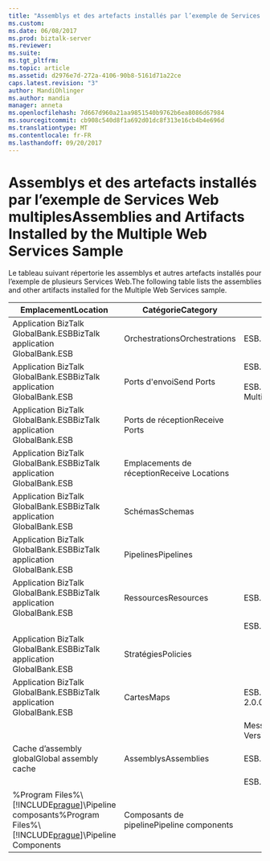 ```yaml
---
title: "Assemblys et des artefacts installés par l’exemple de Services Web plusieurs | Documents Microsoft"
ms.custom: 
ms.date: 06/08/2017
ms.prod: biztalk-server
ms.reviewer: 
ms.suite: 
ms.tgt_pltfrm: 
ms.topic: article
ms.assetid: d2976e7d-272a-4106-90b8-5161d71a22ce
caps.latest.revision: "3"
author: MandiOhlinger
ms.author: mandia
manager: anneta
ms.openlocfilehash: 7d667d960a21aa9851540b9762b6ea8086d67984
ms.sourcegitcommit: cb908c540d8f1a692d01dc8f313e16cb4b4e696d
ms.translationtype: MT
ms.contentlocale: fr-FR
ms.lasthandoff: 09/20/2017
---
```

# <a name="assemblies-and-artifacts-installed-by-the-multiple-web-services-sample"></a><span data-ttu-id="98c2c-102">Assemblys et des artefacts installés par l’exemple de Services Web multiples</span><span class="sxs-lookup"><span data-stu-id="98c2c-102">Assemblies and Artifacts Installed by the Multiple Web Services Sample</span></span>
<span data-ttu-id="98c2c-103">Le tableau suivant répertorie les assemblys et autres artefacts installés pour l’exemple de plusieurs Services Web.</span><span class="sxs-lookup"><span data-stu-id="98c2c-103">The following table lists the assemblies and other artifacts installed for the Multiple Web Services sample.</span></span>  
  
|<span data-ttu-id="98c2c-104">Emplacement</span><span class="sxs-lookup"><span data-stu-id="98c2c-104">Location</span></span>|<span data-ttu-id="98c2c-105">Catégorie</span><span class="sxs-lookup"><span data-stu-id="98c2c-105">Category</span></span>|<span data-ttu-id="98c2c-106">Nom et la version du composant</span><span class="sxs-lookup"><span data-stu-id="98c2c-106">Name and version of the component</span></span>|  
|--------------|--------------|---------------------------------------|  
|<span data-ttu-id="98c2c-107">Application BizTalk GlobalBank.ESB</span><span class="sxs-lookup"><span data-stu-id="98c2c-107">BizTalk application GlobalBank.ESB</span></span>|<span data-ttu-id="98c2c-108">Orchestrations</span><span class="sxs-lookup"><span data-stu-id="98c2c-108">Orchestrations</span></span>|<span data-ttu-id="98c2c-109">ESB. MultipleWebServices.Orchestrations.TwoWayRouting</span><span class="sxs-lookup"><span data-stu-id="98c2c-109">ESB.MultipleWebServices.Orchestrations.TwoWayRouting</span></span>|  
|<span data-ttu-id="98c2c-110">Application BizTalk GlobalBank.ESB</span><span class="sxs-lookup"><span data-stu-id="98c2c-110">BizTalk application GlobalBank.ESB</span></span>|<span data-ttu-id="98c2c-111">Ports d'envoi</span><span class="sxs-lookup"><span data-stu-id="98c2c-111">Send Ports</span></span>|<span data-ttu-id="98c2c-112">ESB. MultipleWebServices.Orchestrations_2.0.0.0_</span><span class="sxs-lookup"><span data-stu-id="98c2c-112">ESB.MultipleWebServices.Orchestrations_2.0.0.0_</span></span><br /><br /> <span data-ttu-id="98c2c-113">ESB. MultipleWebServices.Orchestrations.TwoWayRouting_RoutingPort_d98186f1038d4721</span><span class="sxs-lookup"><span data-stu-id="98c2c-113">ESB.MultipleWebServices.Orchestrations.TwoWayRouting_RoutingPort_d98186f1038d4721</span></span>|  
|<span data-ttu-id="98c2c-114">Application BizTalk GlobalBank.ESB</span><span class="sxs-lookup"><span data-stu-id="98c2c-114">BizTalk application GlobalBank.ESB</span></span>|<span data-ttu-id="98c2c-115">Ports de réception</span><span class="sxs-lookup"><span data-stu-id="98c2c-115">Receive Ports</span></span>||  
|<span data-ttu-id="98c2c-116">Application BizTalk GlobalBank.ESB</span><span class="sxs-lookup"><span data-stu-id="98c2c-116">BizTalk application GlobalBank.ESB</span></span>|<span data-ttu-id="98c2c-117">Emplacements de réception</span><span class="sxs-lookup"><span data-stu-id="98c2c-117">Receive Locations</span></span>||  
|<span data-ttu-id="98c2c-118">Application BizTalk GlobalBank.ESB</span><span class="sxs-lookup"><span data-stu-id="98c2c-118">BizTalk application GlobalBank.ESB</span></span>|<span data-ttu-id="98c2c-119">Schémas</span><span class="sxs-lookup"><span data-stu-id="98c2c-119">Schemas</span></span>||  
|<span data-ttu-id="98c2c-120">Application BizTalk GlobalBank.ESB</span><span class="sxs-lookup"><span data-stu-id="98c2c-120">BizTalk application GlobalBank.ESB</span></span>|<span data-ttu-id="98c2c-121">Pipelines</span><span class="sxs-lookup"><span data-stu-id="98c2c-121">Pipelines</span></span>||  
|<span data-ttu-id="98c2c-122">Application BizTalk GlobalBank.ESB</span><span class="sxs-lookup"><span data-stu-id="98c2c-122">BizTalk application GlobalBank.ESB</span></span>|<span data-ttu-id="98c2c-123">Ressources</span><span class="sxs-lookup"><span data-stu-id="98c2c-123">Resources</span></span>|<span data-ttu-id="98c2c-124">ESB. MultipleWebServices.Maps Version 2.0.0.0</span><span class="sxs-lookup"><span data-stu-id="98c2c-124">ESB.MultipleWebServices.Maps Version 2.0.0.0</span></span>|  
|||<span data-ttu-id="98c2c-125">ESB. MultipleWebServices.Orchestrations Version 2.0.0.0</span><span class="sxs-lookup"><span data-stu-id="98c2c-125">ESB.MultipleWebServices.Orchestrations Version 2.0.0.0</span></span>|  
|<span data-ttu-id="98c2c-126">Application BizTalk GlobalBank.ESB</span><span class="sxs-lookup"><span data-stu-id="98c2c-126">BizTalk application GlobalBank.ESB</span></span>|<span data-ttu-id="98c2c-127">Stratégies</span><span class="sxs-lookup"><span data-stu-id="98c2c-127">Policies</span></span>||  
|<span data-ttu-id="98c2c-128">Application BizTalk GlobalBank.ESB</span><span class="sxs-lookup"><span data-stu-id="98c2c-128">BizTalk application GlobalBank.ESB</span></span>|<span data-ttu-id="98c2c-129">Cartes</span><span class="sxs-lookup"><span data-stu-id="98c2c-129">Maps</span></span>|<span data-ttu-id="98c2c-130">ESB. MultipleWebServices.Maps.SubmitOrderResponseCN_To_SubmitOrderRequestCN Version 2.0.0.0</span><span class="sxs-lookup"><span data-stu-id="98c2c-130">ESB.MultipleWebServices.Maps.SubmitOrderResponseCN_To_SubmitOrderRequestCN Version 2.0.0.0</span></span>|  
|||<span data-ttu-id="98c2c-131">MessageEnrichment.Transforms.OrderDocAndGetOrderDetailsToInventoryOrder Version 1.0.0.0</span><span class="sxs-lookup"><span data-stu-id="98c2c-131">MessageEnrichment.Transforms.OrderDocAndGetOrderDetailsToInventoryOrder Version 1.0.0.0</span></span>|  
|<span data-ttu-id="98c2c-132">Cache d’assembly global</span><span class="sxs-lookup"><span data-stu-id="98c2c-132">Global assembly cache</span></span>|<span data-ttu-id="98c2c-133">Assemblys</span><span class="sxs-lookup"><span data-stu-id="98c2c-133">Assemblies</span></span>|<span data-ttu-id="98c2c-134">ESB. MultipleWebServices.Maps Version 2.0.0.0</span><span class="sxs-lookup"><span data-stu-id="98c2c-134">ESB.MultipleWebServices.Maps Version 2.0.0.0</span></span>|  
|||<span data-ttu-id="98c2c-135">ESB. MultipleWebServices.Orchestrations Version 2.0.0.0</span><span class="sxs-lookup"><span data-stu-id="98c2c-135">ESB.MultipleWebServices.Orchestrations Version 2.0.0.0</span></span>|  
|<span data-ttu-id="98c2c-136">%Program Files%\\[!INCLUDE[prague](../includes/prague-md.md)]\Pipeline composants</span><span class="sxs-lookup"><span data-stu-id="98c2c-136">%Program Files%\\[!INCLUDE[prague](../includes/prague-md.md)]\Pipeline Components</span></span>|<span data-ttu-id="98c2c-137">Composants de pipeline</span><span class="sxs-lookup"><span data-stu-id="98c2c-137">Pipeline components</span></span>||